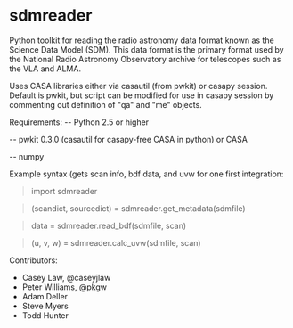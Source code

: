 sdmreader
=========

Python toolkit for reading the radio astronomy data format known as the Science Data Model (SDM). This data format is the primary format used by the National Radio Astronomy Observatory archive for telescopes such as the VLA and ALMA.

Uses CASA libraries either via casautil (from pwkit) or casapy session. Default is pwkit, but script can be modified for use in casapy session by commenting out definition of "qa" and "me" objects.

Requirements:
-- Python 2.5 or higher

-- pwkit 0.3.0 (casautil for casapy-free CASA in python) or CASA

-- numpy

Example syntax (gets scan info, bdf data, and uvw for one first integration:
> import sdmreader

> (scandict, sourcedict) = sdmreader.get_metadata(sdmfile)

> data = sdmreader.read_bdf(sdmfile, scan)

> (u, v, w) = sdmreader.calc_uvw(sdmfile, scan)

Contributors:
* Casey Law, @caseyjlaw
* Peter Williams, @pkgw
* Adam Deller
* Steve Myers
* Todd Hunter
